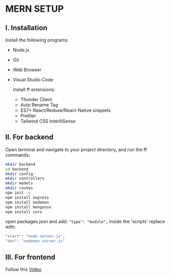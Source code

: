 # **MERN SETUP**

## I. Installation
Install the following programs
* Node.js
* Git
* Web Browser
* Visual Studio Code

    Install ff extensions:
    - Thunder Client
    - Auto Rename Tag
    - ES7+ React/Reduxe/React-Native snippets
    - Prettier
    - Tailwind CSS InterlliSense

## II. For backend
Open terminal and navigate to your project directory, and run the ff commands:
```sh
mkdir backend
cd backend
mkdir config
mkdir controllers
mkdir models
mkdir routes
npm init -y
npm install express
npm install nodemon
npm install mongoose
npm install cors
```
open packages.json and add:
`"type": "module",`
inside the 'scripts' replace with:
```javascript
"start": "node server.js",
"dev": "nodemon server.js"
```

## III. For frontend
Follow this [Video](https://www.youtube.com/watch?v=VAaUy_Moivw&t=597s&ab_channel=React%26NextjsProjectswithSahand)